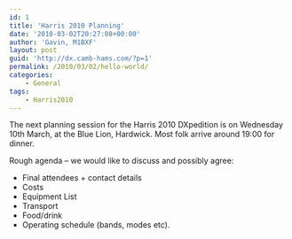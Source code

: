 ```yaml
---
id: 1
title: 'Harris 2010 Planning'
date: '2010-03-02T20:27:08+00:00'
author: 'Gavin, M1BXF'
layout: post
guid: 'http://dx.camb-hams.com/?p=1'
permalink: /2010/03/02/hello-world/
categories:
    - General
tags:
    - Harris2010
---
```


The next planning session for the Harris 2010 DXpedition is on Wednesday 10th March, at the Blue Lion, Hardwick. Most folk arrive around 19:00 for dinner.

Rough agenda – we would like to discuss and possibly agree:

- Final attendees + contact details
- Costs
- Equipment List
- Transport
- Food/drink
- Operating schedule (bands, modes etc).